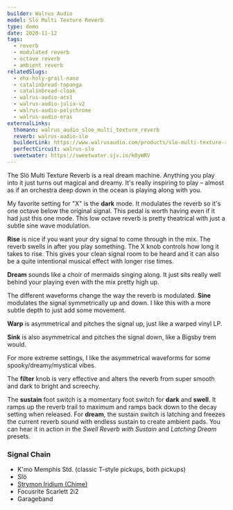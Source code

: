 ```yaml
---
builder: Walrus Audio
model: Slö Multi Texture Reverb
type: demo
date: 2020-11-12
tags:
  - reverb
  - modulated reverb
  - octave reverb
  - ambient reverb
relatedSlugs:
  - ehx-holy-grail-nano
  - catalinbread-topanga
  - catalinbread-cloak
  - walrus-audio-acs1
  - walrus-audio-julia-v2
  - walrus-audio-polychrome
  - walrus-audio-eras
externalLinks:
  thomann: walrus_audio_sloe_multi_texture_reverb
  reverb: walrus-audio-slo
  builderLink: https://www.walrusaudio.com/products/slo-multi-texture-reverb
  perfectCircuit: walrus-slo
  sweetwater: https://sweetwater.sjv.io/k0yWRV
---
```


The Slö Multi Texture Reverb is a real dream machine. Anything you play into it just turns out magical and dreamy. It's really inspiring to play – almost as if an orchestra deep down in the ocean is playing along with you.

My favorite setting for "X" is the **dark** mode. It modulates the reverb so it's one octave below the original signal. This pedal is worth having even if it had just this one mode. This low octave reverb is pretty theatrical with just a subtle sine wave modulation.

**Rise** is nice if you want your dry signal to come through in the mix. The reverb swells in after you play something. The X knob controls how long it takes to rise. This gives your clean signal room to be heard and it can also be a quite intentional musical effect with longer rise times.

**Dream** sounds like a choir of mermaids singing along. It just sits really well behind your playing even with the mix pretty high up.

The different waveforms change the way the reverb is modulated. **Sine** modulates the signal symmetrically up and down. I like this with a more subtle depth to just add some movement.

**Warp** is asymmetrical and pitches the signal up, just like a warped vinyl LP.

**Sink** is also asymmetrical and pitches the signal down, like a Bigsby trem would.

For more extreme settings, I like the asymmetrical waveforms for some spooky/dreamy/mystical vibes.

The **filter** knob is very effective and alters the reverb from super smooth and dark to bright and screechy.

The **sustain** foot switch is a momentary foot switch for **dark** and **swell**. It ramps up the reverb trail to maximum and ramps back down to the decay setting when released. For **dream**, the sustain switch is latching and freezes the current reverb sound with endless sustain to create ambient pads. You can hear it in action in the _Swell Reverb with Sustain_ and _Latching Dream_ presets.

### Signal Chain

- K'mo Memphis Std. (classic T-style pickups, both pickups)
- Slö
- [Strymon Iridium (Chime)](/demos/strymon-iridium)
- Focusrite Scarlett 2i2
- Garageband
